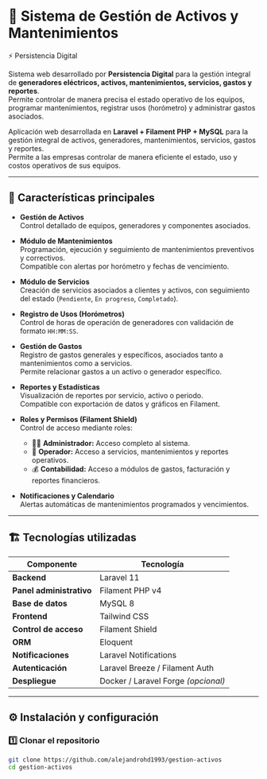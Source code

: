 # 🧰 Sistema de Gestión de Activos y Mantenimientos

⚡ Persistencia Digital 

Sistema web desarrollado por **Persistencia Digital** para la gestión integral de **generadores eléctricos, activos, mantenimientos, servicios, gastos y reportes**.  
Permite controlar de manera precisa el estado operativo de los equipos, programar mantenimientos, registrar usos (horómetro) y administrar gastos asociados.

Aplicación web desarrollada en **Laravel + Filament PHP + MySQL** para la gestión integral de activos, generadores, mantenimientos, servicios, gastos y reportes.  
Permite a las empresas controlar de manera eficiente el estado, uso y costos operativos de sus equipos.

---

## 🚀 Características principales

- **Gestión de Activos**  
  Control detallado de equipos, generadores y componentes asociados.

- **Módulo de Mantenimientos**  
  Programación, ejecución y seguimiento de mantenimientos preventivos y correctivos.  
  Compatible con alertas por horómetro y fechas de vencimiento.

- **Módulo de Servicios**  
  Creación de servicios asociados a clientes y activos, con seguimiento del estado (`Pendiente`, `En progreso`, `Completado`).

- **Registro de Usos (Horómetros)**  
  Control de horas de operación de generadores con validación de formato `HH:MM:SS`.

- **Gestión de Gastos**  
  Registro de gastos generales y específicos, asociados tanto a mantenimientos como a servicios.  
  Permite relacionar gastos a un activo o generador específico.

- **Reportes y Estadísticas**  
  Visualización de reportes por servicio, activo o periodo.  
  Compatible con exportación de datos y gráficos en Filament.

- **Roles y Permisos (Filament Shield)**  
  Control de acceso mediante roles:
  - 🧑‍💼 **Administrador:** Acceso completo al sistema.  
  - 🧰 **Operador:** Acceso a servicios, mantenimientos y reportes operativos.  
  - 💰 **Contabilidad:** Acceso a módulos de gastos, facturación y reportes financieros.

- **Notificaciones y Calendario**  
  Alertas automáticas de mantenimientos programados y vencimientos.

---

## 🏗️ Tecnologías utilizadas

| Componente | Tecnología |
|-------------|-------------|
| **Backend** | Laravel 11 |
| **Panel administrativo** | Filament PHP v4 |
| **Base de datos** | MySQL 8 |
| **Frontend** | Tailwind CSS |
| **Control de acceso** | Filament Shield |
| **ORM** | Eloquent |
| **Notificaciones** | Laravel Notifications |
| **Autenticación** | Laravel Breeze / Filament Auth |
| **Despliegue** | Docker / Laravel Forge *(opcional)* |

---

## ⚙️ Instalación y configuración

### 1️⃣ Clonar el repositorio
```bash
git clone https://github.com/alejandrohd1993/gestion-activos
cd gestion-activos
